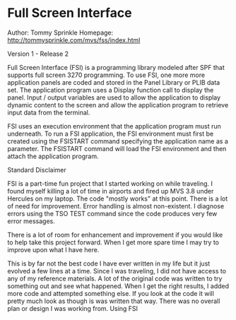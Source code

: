 # Full Screen Interface

Author: Tommy Sprinkle
Homepage: http://tommysprinkle.com/mvs/fss/index.html

Version 1 - Release 2

Full Screen Interface (FSI) is a programming library modeled after SPF that supports full screen 3270 programming.  To use FSI, one more more application panels are coded and stored in the Panel Library or PLIB data set.  The application program uses a Display function call to display the panel.  Input / output variables are used to allow the application to display dynamic content to the screen and allow the application program to retrieve input data from the terminal.

FSI uses an execution environment that the application program must run underneath.  To run a FSI application, the FSI environment must first be created using the FSISTART command specifying the application name as a parameter.  The FSISTART command will load the FSI environment and then attach the application program.

Standard Disclaimer

FSI is a part-time fun project that I started working on while traveling.  I found myself killing a lot of time in airports and fired up MVS 3.8 under Hercules on my laptop.  The code "mostly works" at this point.  There is a lot of need for improvement.  Error handling is almost non-existent.  I diagnose errors using the TSO TEST command since the code produces very few error messages.

There is a lot of room for enhancement and improvement if you would like to help take this project forward.  When I get more spare time I may try to improve upon what I have here.

This is by far not the best code I have ever written in my life but it just evolved a few lines at a time.  Since I was traveling, I did not have access to any of my reference materials.  A lot of the original code was written to try something out and see what happened.  When I get the right results, I added more code and attempted something else.  If you look at the code it will pretty much look as though is was written that way.  There was no overall plan or design I was working from.
Using FSI